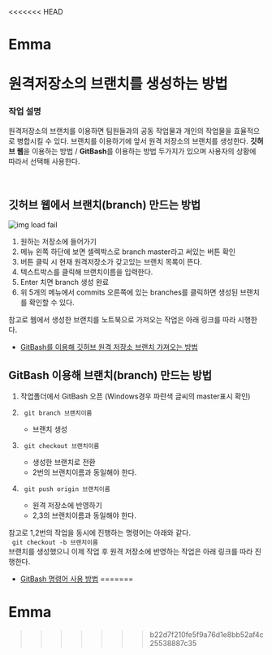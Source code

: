 <<<<<<< HEAD
# Emma
# 원격저장소의 브랜치를 생성하는 방법
### 작업 설명
원격저장소의 브랜치를 이용하면 팀원들과의 공동 작업물과 개인의 작업물을 효율적으로 병합시킬 수 있다. 브랜치를 이용하기에 앞서 원격 저장소의 브랜치를 생성한다. **깃허브 웹**을 이용하는 방법 / **GitBash**를 이용하는 방법 두가지가 있으며 사용자의 상황에 따라서 선택해 사용한다.

<br>

## 깃허브 웹에서 브랜치(branch) 만드는 방법
![img load fail](./imgs/createBranch1.JPG)  <br>
1. 원하는 저장소에 들어가기
2. 메뉴 왼쪽 하단에 보면 셀렉박스로 branch master라고 써있는 버튼 확인
3. 버튼 클릭 시 현재 원격저장소가 갖고있는 브랜치 목록이 뜬다. 
4. 텍스트박스를 클릭해 브랜치이름을 입력한다. 
5. Enter 치면 branch 생성 완료
6. 위 5개의 메뉴에서 commits 오른쪽에 있는 branches를 클릭하면 생성된 브랜치를 확인할 수 있다.

참고로 웹에서 생성한 브랜치를 노트북으로 가져오는 작업은 아래 링크를 따라 시행한다.
- [GitBash를 이용해 깃허브 원격 저장소 브랜치 가져오는 방법](https://github.com/TheCopiens/algorithm-study/blob/master/docs/github/bring_remote_branch.md#gitbash%EB%A5%BC-%EC%9D%B4%EC%9A%A9%ED%95%B4-%EA%B9%83%ED%97%88%EB%B8%8C-%EC%9B%90%EA%B2%A9-%EC%A0%80%EC%9E%A5%EC%86%8C-%EB%B8%8C%EB%9E%9C%EC%B9%98-%EA%B0%80%EC%A0%B8%EC%98%A4%EB%8A%94-%EB%B0%A9%EB%B2%95)


## GitBash 이용해 브랜치(branch) 만드는 방법

1. 작업폴더에서 GitBash 오픈 (Windows경우 파란색 글씨의 master표시 확인)
2. <code> git branch 브랜치이름 </code>
    - 브랜치 생성
3. <code> git checkout 브랜치이름 </code>
    - 생성한 브랜치로 전환
    - 2번의 브랜치이름과 동일해야 한다.

4. <code> git push origin 브랜치이름 </code>
    - 원격 저장소에 반영하기
    - 2,3의 브랜치이름과 동일해야 한다.


참고로 1,2번의 작업을 동시에 진행하는 명령어는 아래와 같다. <br>
<code> git checkout -b 브랜치이름 </code>    <br>
브랜치를 생성했으니 이제 작업 후 원격 저장소에 반영하는 작업은 아래 링크를 따라 진행한다.

- [GitBash 명령어 사용 방법](https://github.com/TheCopiens/algorithm-study#gitbash-%EB%AA%85%EB%A0%B9%EC%96%B4-%EC%82%AC%EC%9A%A9-%EB%B0%A9%EB%B2%95)
=======
# Emma 
>>>>>>> b22d7f210fe5f9a76d1e8bb52af4c25538887c35
